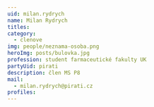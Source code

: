 ```yaml
---
uid: milan.rydrych
name: Milan Rydrych
titles:
category:
  - clenove
img: people/neznama-osoba.png
heroImg: posts/bulovka.jpg
profession: student farmaceutické fakulty UK
partyUid: pirati
description: člen MS P8
mail:
  - milan.rydrych@pirati.cz
profiles:
---
```

